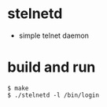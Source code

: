 stelnetd
========
 * simple telnet daemon

build and run
=============

```
$ make
$ ./stelnetd -l /bin/login
```
